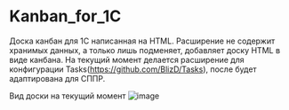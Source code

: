 # Kanban_for_1C
Доска канбан для 1С написанная на HTML.
Расширение не содержит хранимых данных, а только лишь подменяет, добавляет доску HTML в виде канбана.
На текущий момент делается расширение для конфигурации Tasks(https://github.com/BlizD/Tasks), 
после будет адаптирована для СППР.

Вид доски на текущий момент
![image](https://github.com/ViktorErmakov/Kanban_for_1C/assets/39617680/99d6f72b-0ab3-4353-b920-ffd2141cb18f)

